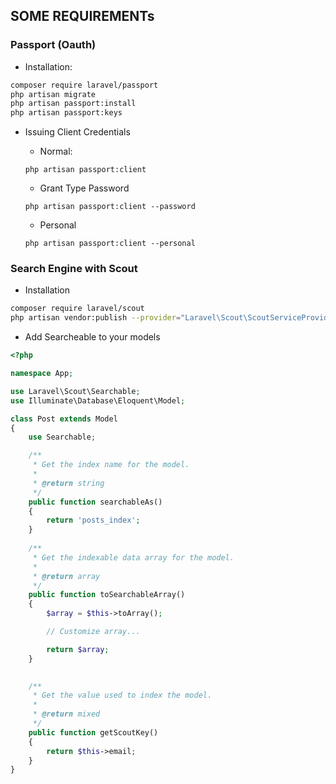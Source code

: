 ## SOME REQUIREMENTs

### Passport (Oauth)

- Installation:
```bash
composer require laravel/passport
php artisan migrate
php artisan passport:install
php artisan passport:keys
```

- Issuing Client Credentials
    - Normal:
    ```
    php artisan passport:client
    ```
    
    - Grant Type Password
    ```
    php artisan passport:client --password
    ```
    
    - Personal
    ```
    php artisan passport:client --personal
    ```
    
### Search Engine with Scout

- Installation
```bash
composer require laravel/scout
php artisan vendor:publish --provider="Laravel\Scout\ScoutServiceProvider"


```

- Add Searcheable to your models
```php
<?php

namespace App;

use Laravel\Scout\Searchable;
use Illuminate\Database\Eloquent\Model;

class Post extends Model
{
    use Searchable;

    /**
     * Get the index name for the model.
     *
     * @return string
     */
    public function searchableAs()
    {
        return 'posts_index';
    }
    
    /**
     * Get the indexable data array for the model.
     *
     * @return array
     */
    public function toSearchableArray()
    {
        $array = $this->toArray();

        // Customize array...

        return $array;
    }
    

    /**
     * Get the value used to index the model.
     *
     * @return mixed
     */
    public function getScoutKey()
    {
        return $this->email;
    }    
}
```